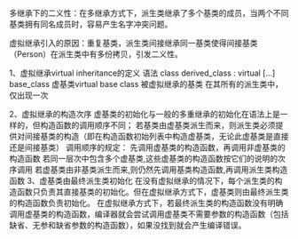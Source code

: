 多继承下的二义性：在多继承方式下，派生类继承了多个基类的成员，当两个不同基类拥有同名成员时，容易产生名字冲突问题。

虚拟继承引入的原因：重复基类，派生类间接继承同一基类使得间接基类（Person）在派生类中有多份拷贝，引发二义性。

1、虚拟继承virtual inheritance的定义 语法 class derived_class : virtual […] base_class 虚基类virtual base class 被虚拟继承的基类 在其所有的派生类中，仅出现一次

2、虚拟继承的构造次序 虚基类的初始化与一般的多重继承的初始化在语法上是一样的，但构造函数的调用顺序不同； 若基类由虚基类派生而来，则派生类必须提供对间接基类的构造（即在构造函数初始列表中构造虚基类，无论此虚基类是直接还是间接基类） 调用顺序的规定： 先调用虚基类的构造函数，再调用非虚基类的构造函数 若同一层次中包含多个虚基类,这些虚基类的构造函数按它们的说明的次序调用 若虚基类由非基类派生而来,则仍然先调用基类构造函数,再调用派生类构造函数 3、虚基类由最终派生类初始化 在没有虚拟继承的情况下，每个派生类的构造函数只负责其直接基类的初始化。但在虚拟继承方式下，虚基类则由最终派生类的构造函数负责初始化。 在虚拟继承方式下，若最终派生类的构造函数没有明确调用虚基类的构造函数，编译器就会尝试调用虚基类不需要参数的构造函数（包括缺省、无参和缺省参数的构造函数），如果没找到就会产生编译错误。